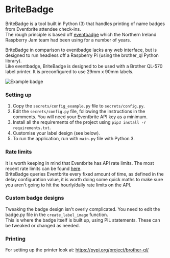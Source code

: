 # BriteBadge
BriteBadge is a tool built in Python (3) that handles printing of name badges from Eventbrite attendee check-ins.   
The rough principle is based off [eventbadge](https://github.com/triblondon/eventbadge) which the Northern Ireland Raspberry Jam team had been using for a number of years.   

BriteBadge in comparison to eventbadge lacks any web interface, but is designed to run headless off a Raspberry Pi (using the brother_ql Python library).   
Like eventbadge, BriteBadge is designed to be used with a Brother QL-570 label printer. It is preconfigured to use 29mm x 90mm labels.      

![Example badge](example_badge.jpg)

### Setting up
1. Copy the `secrets/config_example.py` file to `secrets/config.py`.   
2. Edit the `secrets/config.py` file, following the instructions in the comments. You will need your Eventbrite API key as a minimum.   
3. Install all the requirements of the project using `pip3 install -r requirements.txt`.   
4. Customise your label design (see below).   
5. To run the application, run with `main.py` file with Python 3.   


### Rate limits   
It is worth keeping in mind that Eventbrite has API rate limits. The most recent rate limits can be found [here](https://www.eventbrite.com/platform/docs/rate-limits).   
BriteBadge queries Eventbrite every fixed amount of time, as defined in the delay configuration value, it is worth doing some quick maths to make sure you aren't going to hit the hourly/daily rate limits on the API.   

### Custom badge designs   
Tweaking the badge design isn't overly complicated. You need to edit the badge.py file in the `create_label_image` function.   
This is where the badge itself is built up, using PIL statements. These can be tweaked or changed as needed.   

### Printing

For setting up the printer look at: https://pypi.org/project/brother-ql/